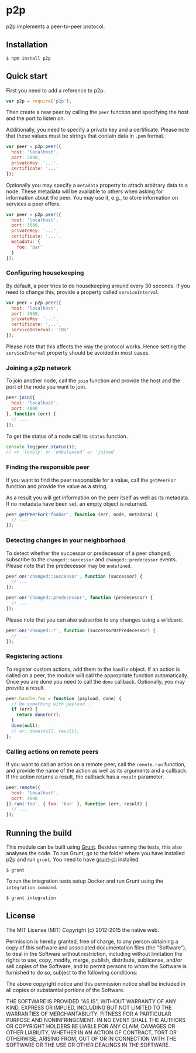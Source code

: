# p2p

p2p implements a peer-to-peer protocol.

## Installation

    $ npm install p2p

## Quick start

First you need to add a reference to p2p.

```javascript
var p2p = require('p2p');
```

Then create a new peer by calling the `peer` function and specifying the host and the port to listen on.

Additionally, you need to specify a private key and a certificate. Please note that these values must be strings that contain data in `.pem` format.

```javascript
var peer = p2p.peer({
  host: 'localhost',
  port: 3000,
  privateKey: '...',
  certificate: '...'
});
```

Optionally you may specify a `metadata` property to attach arbitrary data to a node. These metadata will be available to others when asking for information about the peer. You may use it, e.g., to store information on services a peer offers.

```javascript
var peer = p2p.peer({
  host: 'localhost',
  port: 3000,
  privateKey: '...',
  certificate: '...',
  metadata: {
    foo: 'bar'
  }
});
```

### Configuring housekeeping

By default, a peer tries to do housekeeping around every 30 seconds. If you need to change this, provide a property called `serviceInterval`.

```javascript
var peer = p2p.peer({
  host: 'localhost',
  port: 3000,
  privateKey: '...',
  certificate: '...',
  serviceInterval: '10s'
});
```

Please note that this affects the way the protocol works. Hence setting the `serviceInterval` property should be avoided in most cases.

### Joining a p2p network

To join another node, call the `join` function and provide the host and the port of the node you want to join.

```javascript
peer.join({
  host: 'localhost',
  port: 4000
}, function (err) {
  // ...
});
```

To get the status of a node call its `status` function.

```javascript
console.log(peer.status());
// => 'lonely' or 'unbalanced' or 'joined'
```

### Finding the responsible peer

If you want to find the peer responsible for a value, call the `getPeerFor` function and provide the value as a string.

As a result you will get information on the peer itself as well as its metadata. If no metadata have been set, an empty object is returned.

```javascript
peer.getPeerFor('foobar', function (err, node, metadata) {
  // ...
});
```

### Detecting changes in your neighborhood

To detect whether the successor or predecessor of a peer changed, subscribe to the `changed::successor` and `changed::predecessor` events. Please note that the predecessor may be `undefined`.

```javascript
peer.on('changed::successor', function (successor) {
  // ...
});

peer.on('changed::predecessor', function (predecessor) {
  // ...
});
```

Please note that you can also subscribe to any changes using a wildcard.

```javascript
peer.on('changed::*', function (successorOrPredecessor) {
  // ...
});
```

### Registering actions

To register custom actions, add them to the `handle` object. If an action is called on a peer, the module will call the appropriate function automatically. Once you are done you need to call the `done` callback. Optionally, you may provide a result.

```javascript
peer.handle.foo = function (payload, done) {
  // Do something with payload...
  if (err) {
    return done(err);
  }
  done(null);
  // or: done(null, result);
};
```

### Calling actions on remote peers

If you want to call an action on a remote peer, call the `remote.run` function, and provide the name of the action as well as its arguments and a callback. If the action returns a result, the callback has a `result` parameter.

```javascript
peer.remote({
  host: 'localhost',
  port: 4000
}).run('foo', { foo: 'bar' }, function (err, result) {
  // ...
});
```

## Running the build

This module can be built using [Grunt](http://gruntjs.com/). Besides running the tests, this also analyses the code. To run Grunt, go to the folder where you have installed p2p and run `grunt`. You need to have [grunt-cli](https://github.com/gruntjs/grunt-cli) installed.

    $ grunt

To run the integration tests setup Docker and run Grunt using the `integration command`.

    $ grunt integration

## License

The MIT License (MIT)
Copyright (c) 2012-2015 the native web.

Permission is hereby granted, free of charge, to any person obtaining a copy of this software and associated documentation files (the "Software"), to deal in the Software without restriction, including without limitation the rights to use, copy, modify, merge, publish, distribute, sublicense, and/or sell copies of the Software, and to permit persons to whom the Software is furnished to do so, subject to the following conditions:

The above copyright notice and this permission notice shall be included in all copies or substantial portions of the Software.

THE SOFTWARE IS PROVIDED "AS IS", WITHOUT WARRANTY OF ANY KIND, EXPRESS OR IMPLIED, INCLUDING BUT NOT LIMITED TO THE WARRANTIES OF MERCHANTABILITY, FITNESS FOR A PARTICULAR PURPOSE AND NONINFRINGEMENT. IN NO EVENT SHALL THE AUTHORS OR COPYRIGHT HOLDERS BE LIABLE FOR ANY CLAIM, DAMAGES OR OTHER LIABILITY, WHETHER IN AN ACTION OF CONTRACT, TORT OR OTHERWISE, ARISING FROM, OUT OF OR IN CONNECTION WITH THE SOFTWARE OR THE USE OR OTHER DEALINGS IN THE SOFTWARE.
